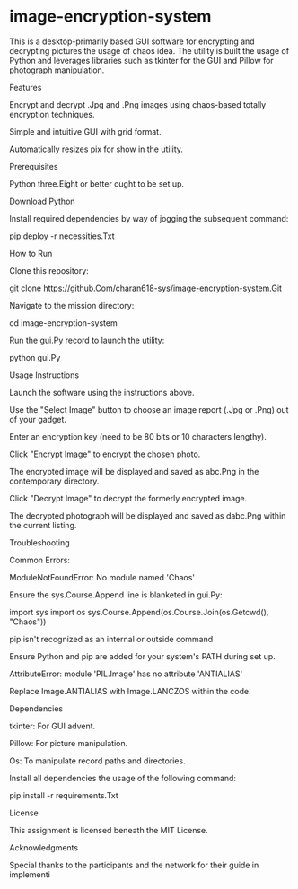 # image-encryption-system
This is a desktop-primarily based GUI software for encrypting and decrypting pictures the usage of chaos idea. The utility is built the usage of Python and leverages libraries such as tkinter for the GUI and Pillow for photograph manipulation.

Features

Encrypt and decrypt .Jpg and .Png images using chaos-based totally encryption techniques.

Simple and intuitive GUI with grid format.

Automatically resizes pix for show in the utility.

Prerequisites

Python three.Eight or better ought to be set up.

Download Python

Install required dependencies by way of jogging the subsequent command:

pip deploy -r necessities.Txt

How to Run

Clone this repository:

git clone https://github.Com/charan618-sys/image-encryption-system.Git

Navigate to the mission directory:

cd image-encryption-system

Run the gui.Py record to launch the utility:

python gui.Py

Usage Instructions

Launch the software using the instructions above.

Use the "Select Image" button to choose an image report (.Jpg or .Png) out of your gadget.

Enter an encryption key (need to be 80 bits or 10 characters lengthy).

Click "Encrypt Image" to encrypt the chosen photo.

The encrypted image will be displayed and saved as abc.Png in the contemporary directory.

Click "Decrypt Image" to decrypt the formerly encrypted image.

The decrypted photograph will be displayed and saved as dabc.Png within the current listing.

Troubleshooting

Common Errors:

ModuleNotFoundError: No module named 'Chaos'

Ensure the sys.Course.Append line is blanketed in gui.Py:

import sys
import os
sys.Course.Append(os.Course.Join(os.Getcwd(), "Chaos"))

pip isn't recognized as an internal or outside command

Ensure Python and pip are added for your system's PATH during set up.

AttributeError: module 'PIL.Image' has no attribute 'ANTIALIAS'

Replace Image.ANTIALIAS with Image.LANCZOS within the code.

Dependencies

tkinter: For GUI advent.

Pillow: For picture manipulation.

Os: To manipulate record paths and directories.

Install all dependencies the usage of the following command:

pip install -r requirements.Txt

License

This assignment is licensed beneath the MIT License.

Acknowledgments

Special thanks to the participants and the network for their guide in implementi
